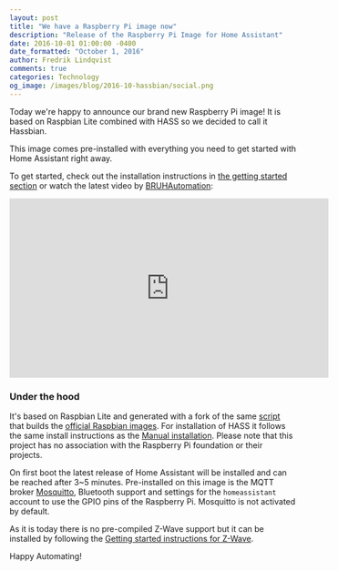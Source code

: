 ```yaml
---
layout: post
title: "We have a Raspberry Pi image now"
description: "Release of the Raspberry Pi Image for Home Assistant"
date: 2016-10-01 01:00:00 -0400
date_formatted: "October 1, 2016"
author: Fredrik Lindqvist
comments: true
categories: Technology
og_image: /images/blog/2016-10-hassbian/social.png
---
```


Today we're happy to announce our brand new Raspberry Pi image! It is based on Raspbian Lite combined with HASS so we decided to call it Hassbian.

This image comes pre-installed with everything you need to get started with Home Assistant right away.

To get started, check out the installation instructions in [the getting started section][gs-image] or watch the latest video by [BRUHAutomation]:

<div class='videoWrapper'>
<iframe width="560" height="315" src="https://www.youtube.com/embed/iIz6XqDwHEk" frameborder="0" allowfullscreen></iframe>
</div>

### Under the hood

It's based on Raspbian Lite and generated with a fork of the same [script](https://github.com/home-assistant/pi-gen) that builds the [official Raspbian images](https://raspberrypi.org/downloads/raspbian/). For installation of HASS it follows the same install instructions as the [Manual installation](/getting-started/installation-raspberry-pi/). Please note that this project has no association with the Raspberry Pi foundation or their projects.

On first boot the latest release of Home Assistant will be installed and can be reached after 3~5 minutes. Pre-installed on this image is the MQTT broker [Mosquitto](https://mosquitto.org/), Bluetooth support and settings for the `homeassistant` account to use the GPIO pins of the Raspberry Pi. Mosquitto is not activated by default.

As it is today there is no pre-compiled Z-Wave support but it can be installed by following the [Getting started instructions for Z-Wave](/getting-started/z-wave/).

Happy Automating!

[gs-image]: /docs/installation/hassbian/installation/
[BRUHAutomation]: https://www.youtube.com/channel/UCLecVrux63S6aYiErxdiy4w
